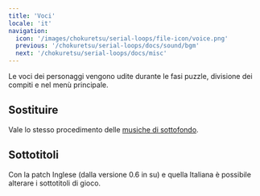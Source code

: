 ```yaml
---
title: 'Voci'
locale: 'it'
navigation:
  icon: '/images/chokuretsu/serial-loops/file-icon/voice.png'
  previous: '/chokuretsu/serial-loops/docs/sound/bgm'
  next: '/chokuretsu/serial-loops/docs/misc'
---
```


Le voci dei personaggi vengono udite durante le fasi puzzle, divisione dei compiti e nel menù principale.

## Sostituire
Vale lo stesso procedimento delle [musiche di sottofondo](./bgm).

## Sottotitoli
Con la patch Inglese (dalla versione 0.6 in su) e quella Italiana è possibile alterare i sottotitoli di gioco.